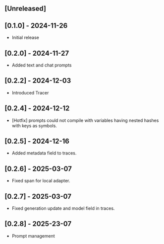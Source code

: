 ## [Unreleased]

## [0.1.0] - 2024-11-26

- Initial release

## [0.2.0] - 2024-11-27

- Added text and chat prompts

## [0.2.2] - 2024-12-03

- Introduced Tracer

## [0.2.4] - 2024-12-12

- [Hotfix] prompts could not compile with variables having nested hashes with keys as symbols.

## [0.2.5] - 2024-12-16

- Added metadata field to traces.

## [0.2.6] - 2025-03-07

- Fixed span for local adapter.

## [0.2.7] - 2025-03-07

- Fixed generation update and model field in traces.

## [0.2.8] - 2025-23-07

- Prompt management
